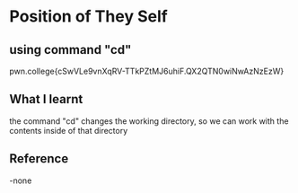 # Position of They Self
## using command "cd"

pwn.college{cSwVLe9vnXqRV-TTkPZtMJ6uhiF.QX2QTN0wiNwAzNzEzW}

## What I learnt

the command "cd" changes the working directory, so we can work with the contents inside of that directory

## Reference 

-none
